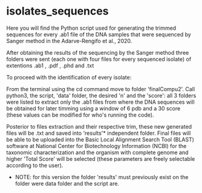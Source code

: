 # isolates_sequences
Here you will find the Python script used for generating the trimmed sequences for every .ab1 file of the DNA samples that were sequenced by Sanger method in the Adarve-Rengifo et al., 2020.

After obtaining the results of the sequencing by the Sanger method three folders were sent (each one with four files for every sequenced isolate) of extentions .ab1 , .pdf , .phd and .txt

To proceed with the identification of every isolate:

From the terminal using the cd command move to folder 'finalCompu2'. Call python3, the script, 'data' folder, the desired 'n' and the 'score': all 3 folders were listed to extract only the .ab1 files from where the DNA sequences will be obtained for later timming using a window of 6 pdb and a 30 score (these values can be modified for who's running the code).

Posterior to files extraction and their respective trim, these new generated files will be .txt and saved into 'results'* independent folder. Final files will be able to be uploaded into the Basic Local Alignment Search Tool (BLAST) software at National Center for Biotechnology Information (NCBI) for the taxonomic characterization and the organism with complete genome and higher 'Total Score' will be selected (these parameters are freely selectable according to the user).

* NOTE: for this version the folder 'results' must previously exist on the folder were data folder and the script are.
